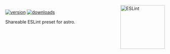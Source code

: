 <!-- Badges -->
[src-version]: https://img.shields.io/npm/v/eslint-preset-astro?style=flat&color=444&label=version
[src-download]: https://img.shields.io/npm/dm/eslint-preset-astro?style=flat&color=444&label=download
[href-npm]: https://npmjs.com/package/eslint-preset-astro

<img src="https://api.iconify.design/logos:eslint.svg" alt="ESLint" align="right" width="140" height="140" />

[![version][src-version]][href-npm]
[![downloads][src-download]][href-npm]

Shareable ESLint preset for astro.
